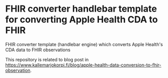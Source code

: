 # FHIR converter handlebar template for converting Apple Health CDA to FHIR
FHIR converter template (handlebar engine) which converts Apple Health's CDA data to FHIR observations

This repository is related to blog post in https://www.kallemarjokorpi.fi/blog/apple-health-data-conversion-to-fhir-observation.
